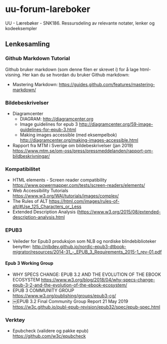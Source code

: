 # uu-forum-lareboker

UU - Lærebøker - SNK186. Ressursdeling av relevante notater, lenker og kodeeksempler

## Lenkesamling

### Github Markdown Tutorial

Github bruker markdown (som denne filen er skrevet i) for å lage html-visning. Her kan du se hvordan du bruker Github markdown:

* Mastering Markdown: <https://guides.github.com/features/mastering-markdown/>

### Bildebeskrivelser

* Diagramcenter
  * DIAGRAM: <http://diagramcenter.org>
  * Image guidelines for epub 3 <http://diagramcenter.org/59-image-guidelines-for-epub-3.html>
  * Making images accessible (med eksempelbok) <http://diagramcenter.org/making-images-accessible.html>
* Rapport fra MTM i Sverige om bildebeskrivelser (jan 2019) <https://www.mtm.se/om-oss/press/pressmeddelanden/rapport-om-bildbeskrivningar/>

### Kompatibilitet

* HTML elements - Screen reader compatibility <https://www.powermapper.com/tests/screen-readers/elements/>
* Web Accessibility Tutorials <https://www.w3.org/WAI/tutorials/images/complex/>
* The Rules of ALT <https://html.com/images/rules-of-alt/#Use_125_Characters_or_Less>
* Extended Description Analysis (<https://www.w3.org/2015/08/extended-description-analysis.html>

### EPUB3

* Veileder for Epub3 produksjon som NLB og nordiske blindebiblioteker benytter: <http://nlbdev.github.io/nordic-epub3-dtbook-migrator/resources/2014-31_-_EPUB_3_Requirements_2015-1_rev-01.pdf>

#### Epub 3 Working Group

* WHY SPECS CHANGE: EPUB 3.2 AND THE EVOLUTION OF THE EBOOK ECOSYSTEM <https://www.w3.org/blog/2018/04/why-specs-change-epub-3-2-and-the-evolution-of-the-ebook-ecosystem/>
* EPUB 3 COMMUNITY GROUP <https://www.w3.org/publishing/groups/epub3-cg/>
* ￼EPUB 3.2 Final Community Group Report 21 May 2019 <https://w3c.github.io/publ-epub-revision/epub32/spec/epub-spec.html>

### Verktøy

* Epubcheck (validere og pakke epub) <https://github.com/w3c/epubcheck>
